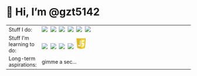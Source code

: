 # 👋 Hi, I’m @gzt5142


<table>
  <tr>
    <td>Stuff I do:</td>
    <td width=600px>
      <a href="https://www.python.org/"><img height='30' src='https://docs.python.org/3/_static/py.svg'></a>&nbsp;
      <a href="https://jupyter.org/"><img height = '30' src='https://jupyter.org/assets/logos/logomark-orangebody-greyplanets.svg'></a>&nbsp;
      <a href="https://github.com"><img height='30' src="https://github.githubassets.com/images/modules/logos_page/GitHub-Mark.png"></a>&nbsp;
      <a href="https://gitlab.com"><img height='30' src='https://about.gitlab.com/images/press/press-kit-icon.svg'></a>&nbsp;
      <a href="https://www.qgis.org/"> <img height='30' src='https://www.qgis.org/en/_static/logo.png'></a>&nbsp;
      <a href="https://www.esri.com"><img height='30' src="https://pro.arcgis.com/en/pro-app/img/enable-pro.png"></a>&nbsp;
    </td>
  </tr>
  <tr>
    <td>Stuff I'm learning to do:</td>
    <td>
        <a href='https://blender.org/'><img height='30' src='https://download.blender.org/branding/square/blender_icon_256x256.png'></a>&nbsp;
        <a href='https://gdal.org/'><img height='30' src='https://gdal.org/_static/gdalicon.png'></a>&nbsp;
        <a href="https://www.w3.org/"><img height='30' src='https://www.w3.org/html/logo/downloads/HTML5_Badge.svg'></a>&nbsp;
        <a href="https://www.w3.org/Style/CSS/"><img height='30' src="https://upload.wikimedia.org/wikipedia/commons/6/62/CSS3_logo.svg"></a>&nbsp;
        <a href='https://www.ecma-international.org/publications-and-standards/standards/ecma-262/'> <img height='30' src='JS_logo.png'></a>&nbsp;
    </td>
  </tr>
  <tr>
    <td>Long-term aspirations:</td>
    <td>
      gimme a sec... 
    </td>
  </tr>
      
</table>

    
